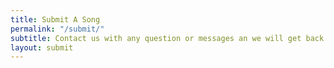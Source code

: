 ```yaml
---
title: Submit A Song
permalink: "/submit/"
subtitle: Contact us with any question or messages an we will get back to you ASAP.
layout: submit
---
```

